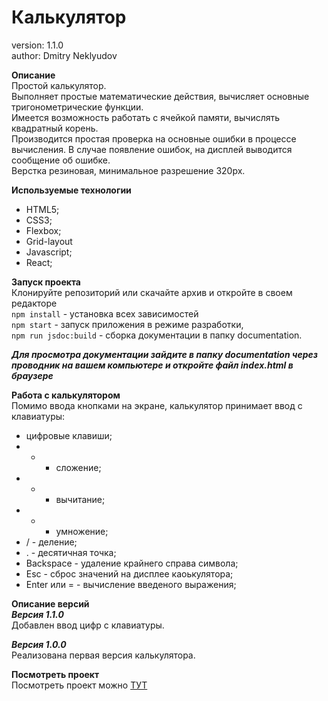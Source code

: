 # Калькулятор

version: 1.1.0  
author: Dmitry Neklyudov

**Описание**  
Простой калькулятор.  
Выполняет простые математические действия, вычисляет основные тригонометрические функции.  
Имеется возможность работать с ячейкой памяти, вычислять квадратный корень.  
Производится простая проверка на основные ошибки в процессе вычисления. В случае появление ошибок, на дисплей
выводится сообщение об ошибке.  
Верстка резиновая, минимальное разрешение 320px.

**Используемые технологии**

- HTML5;
- CSS3;
- Flexbox;
- Grid-layout
- Javascript;
- React;

**Запуск проекта**  
Клонируйте репозиторий или скачайте архив и откройте в своем редакторе  
`npm install` - установка всех зависимостей  
`npm start` - запуск приложения в режиме разработки,  
`npm run jsdoc:build` - сборка документации в папку documentation.

**_Для просмотра документации зайдите в папку documentation через проводник на вашем компьютере и
откройте файл index.html в браузере_**

**Работа с калькулятором**  
Помимо ввода кнопками на экране, калькулятор принимает ввод с клавиатуры:

- цифровые клавиши;
- - - сложение;
- - - вычитание;
- - - умножение;
- / - деление;
- . - десятичная точка;
- Backspace - удаление крайнего справа символа;
- Esc - сброс значений на дисплее каоькулятора;
- Enter или = - вычисление введеного выражения;

**Описание версий**  
**_Версия 1.1.0_**  
Добавлен ввод цифр с клавиатуры.

**_Версия 1.0.0_**  
Реализована первая версия калькулятора.

**Посмотреть проект**  
Посмотреть проект можно <a href="https://dnwd843.github.io/calculator/. " target="_blank" rel="noreferrer noopener">ТУТ</a>
